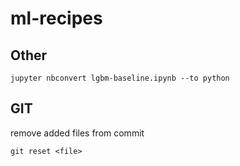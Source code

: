 # ml-recipes

## Other
    jupyter nbconvert lgbm-baseline.ipynb --to python

## GIT
remove added files from commit

    git reset <file>

